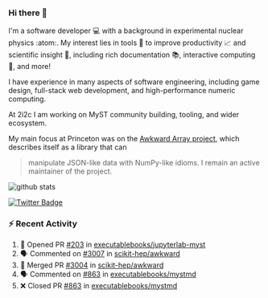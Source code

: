 ### Hi there 👋 

I'm a software developer 💻 with a background in experimental nuclear physics :atom:. My interest lies in tools :wrench: to improve productivity :chart_with_upwards_trend: and scientific insight :telescope:, including rich documentation 📚, interactive computing 🧮, and more! 

I have experience in many aspects of software engineering, including game design, full-stack web development, and high-performance numeric computing. 

At 2i2c I am working on MyST community building, tooling, and wider ecosystem. 

My main focus at Princeton was on the [Awkward Array project](awkward-array.org/), which describes itself as a library that can 
> manipulate JSON-like data with NumPy-like idioms. I remain an active maintainer of the project. 

![github stats](https://github-readme-stats.vercel.app/api?username=agoose77&show_icons=true&hide_rank=true&hide_title=true&bg_color=30,e76445,904e95&text_color=efe3ec&icon_color=efe3ec)
<!--
**agoose77/agoose77** is a ✨ _special_ ✨ repository because its `README.md` (this file) appears on your GitHub profile.

Here are some ideas to get you started:

- 🔭 I’m currently working on ...
- 🌱 I’m currently learning ...
- 👯 I’m looking to collaborate on ...
- 🤔 I’m looking for help with ...
- 💬 Ask me about ...
- 📫 How to reach me: ...
- 😄 Pronouns: ...
- ⚡ Fun fact: ...
-->

[![Twitter Badge](https://img.shields.io/twitter/follow/agoose77?style=flat-square&logo=Twitter&logoColor=white&color=cornflowerblue)](https://twitter.com/agoose77)

### :zap: Recent Activity

<!--START_SECTION:activity-->
1. 💪 Opened PR [#203](https://github.com/executablebooks/jupyterlab-myst/pull/203) in [executablebooks/jupyterlab-myst](https://github.com/executablebooks/jupyterlab-myst)
2. 🗣 Commented on [#3007](https://github.com/scikit-hep/awkward/pull/3007#issuecomment-1928088516) in [scikit-hep/awkward](https://github.com/scikit-hep/awkward)
3. 🎉 Merged PR [#3004](https://github.com/scikit-hep/awkward/pull/3004) in [scikit-hep/awkward](https://github.com/scikit-hep/awkward)
4. 🗣 Commented on [#863](https://github.com/executablebooks/mystmd/pull/863#issuecomment-1927390411) in [executablebooks/mystmd](https://github.com/executablebooks/mystmd)
5. ❌ Closed PR [#863](https://github.com/executablebooks/mystmd/pull/863) in [executablebooks/mystmd](https://github.com/executablebooks/mystmd)
<!--END_SECTION:activity-->
